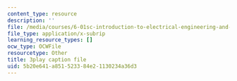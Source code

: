 ```yaml
---
content_type: resource
description: ''
file: /media/courses/6-01sc-introduction-to-electrical-engineering-and-computer-science-i-spring-2011/5b20e641a851523384e21130234a36d3_vcDBNyKvLcs.vtt
file_type: application/x-subrip
learning_resource_types: []
ocw_type: OCWFile
resourcetype: Other
title: 3play caption file
uid: 5b20e641-a851-5233-84e2-1130234a36d3
---
```

